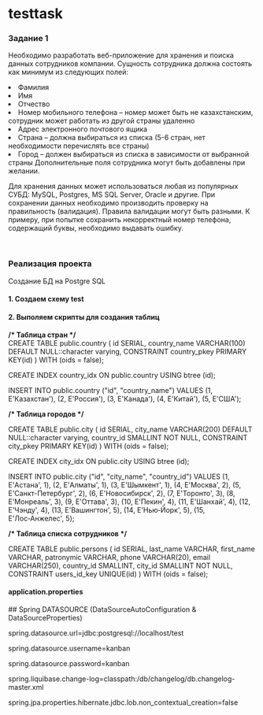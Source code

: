 # testtask
<h3>Задание 1</h3><p>
Необходимо разработать веб-приложение для хранения и поиска данных сотрудников компании.   Сущность   сотрудника   должна   состоять   как минимум из следующих полей:   </p>
<li>	Фамилия  </li>
<li>	Имя  </li>
<li>	Отчество  </li>
<li>	Номер мобильного телефона – номер может быть не казахстанским, сотрудник может работать из другой страны удаленно  </li>
<li>	Адрес электронного почтового ящика  </li>
<li>	Страна –  должна   выбираться   из   списка (5-6   стран, нет необходимости перечислять все страны)  </li>
<li>	Город – должен выбираться   из   списка   в зависимости   от    выбранной   страны Дополнительные поля сотрудника   могут быть    добавлены при желании.   </li>
 <p> Для хранения данных может использоваться любая из популярных СУБД: MySQL, Postgres, MS SQL Server, Oracle и другие.
При сохранении данных необходимо производить проверку на правильность (валидация). Правила валидации могут быть разными. 
К примеру, при попытке сохранить некорректный номер телефона, содержащий буквы, необходимо выдавать ошибку. </p>

<br>
<h3>Реализация проекта</h3>
<p> Создание БД на Postgre SQL
</p>
<h4>1. Создаем схему test </h4>
<h4>2. Выполяем скрипты для создания таблиц </h4>
<b>/* Таблица стран */</b>
<div>
CREATE TABLE public.country (
  id SERIAL,
  country_name VARCHAR(100) DEFAULT NULL::character varying,
  CONSTRAINT country_pkey PRIMARY KEY(id)
) 
WITH (oids = false);

CREATE INDEX country_idx ON public.country
  USING btree (id);

INSERT INTO public.country ("id", "country_name")
VALUES 
  (1, E'Казахстан'),
  (2, E'Россия'),
  (3, E'Канада'),
  (4, E'Китай'),
  (5, E'США');</div>
  
 <b>/* Таблица городов */</b>
 <div>
 CREATE TABLE public.city (
  id SERIAL,
  city_name VARCHAR(200) DEFAULT NULL::character varying,
  country_id SMALLINT NOT NULL,
  CONSTRAINT city_pkey PRIMARY KEY(id)
) 
WITH (oids = false);

CREATE INDEX city_idx ON public.city
  USING btree (id);

INSERT INTO public.city ("id", "city_name", "country_id")
VALUES 
  (1, E'Астана', 1),
  (2, E'Алматы', 1),
  (3, E'Шымкент', 1),
  (4, E'Москва', 2),
  (5, E'Санкт-Петербург', 2),
  (6, E'Новосибирск', 2),
  (7, E'Торонто', 3),
  (8, E'Монреаль', 3),
  (9, E'Оттава', 3),
  (10, E'Пекин', 4),
  (11, E'Шанхай', 4),
  (12, E'Чэнду', 4),
  (13, E'Вашингтон', 5),
  (14, E'Нью‑Йорк', 5),
  (15, E'Лос‑Анжелес', 5);
  </div>
  
  <b>/* Таблица списка сотрудников */</b>
  <div>
  CREATE TABLE public.persons (
  id SERIAL,
  last_name VARCHAR,
  first_name VARCHAR,
  patronymic VARCHAR,
  phone VARCHAR(20),
  email VARCHAR(250),
  country_id SMALLINT,
  city_id SMALLINT NOT NULL,
  CONSTRAINT users_id_key UNIQUE(id)
) 
WITH (oids = false);
  </div>
  
  <h4> application.properties </h4>
<p>  ## Spring DATASOURCE (DataSourceAutoConfiguration & DataSourceProperties)</p>
<p> spring.datasource.url=jdbc:postgresql://localhost/test</p>
<p> spring.datasource.username=kanban</p>
<p> spring.datasource.password=kanban</p>
<p> spring.liquibase.change-log=classpath:/db/changelog/db.changelog-master.xml</p>
<p> spring.jpa.properties.hibernate.jdbc.lob.non_contextual_creation=false</p>
